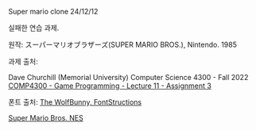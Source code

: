 Super mario clone 24/12/12

실패한 연습 과제.

원작: スーパーマリオブラザーズ(SUPER MARIO BROS.), Nintendo. 1985

과제 출처:

Dave Churchill (Memorial University)
Computer Science 4300 - Fall 2022
[COMP4300 - Game Programming - Lecture 11 - Assignment 3](https://youtu.be/S5CXXWbaDlc?list=PL_xRyXins848nDj2v-TJYahzvs-XW9sVV)

폰트 출처: 
[The WolfBunny, FontStructions](https://fontstruct.com/fontstructors/1258630/thewolfbunny)

[Super Mario Bros. NES](https://fontstruct.com/fontstructions/show/1332355/arcade-classic-2-19)